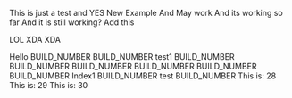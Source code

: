 This is just a test and YES
New Example
And May work
And its working so far
And it is still working?
Add this

LOL
XDA
XDA

Hello
BUILD_NUMBER
BUILD_NUMBER
test1
BUILD_NUMBER
BUILD_NUMBER
BUILD_NUMBER
BUILD_NUMBER
BUILD_NUMBER
BUILD_NUMBER
Index1
BUILD_NUMBER
test
BUILD_NUMBER
This is: 28
This is: 29
This is: 30
